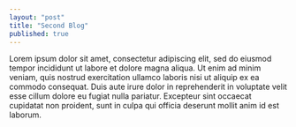 ```yaml
---
layout: "post"
title: "Second Blog"
published: true
---
```


Lorem ipsum dolor sit amet, consectetur adipiscing elit, sed do eiusmod tempor
 incididunt ut labore et dolore magna aliqua. Ut enim ad minim veniam, quis nostrud 
 exercitation ullamco laboris nisi ut aliquip ex ea commodo consequat. Duis aute irure
  dolor in reprehenderit in voluptate velit esse cillum dolore eu fugiat nulla pariatur.
   Excepteur sint occaecat cupidatat non proident, sunt in culpa qui officia deserunt 
   mollit anim id est laborum.
